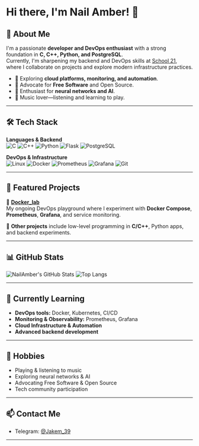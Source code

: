 # Hi there, I'm Nail Amber! 👋

## 🚀 About Me  
I'm a passionate **developer and DevOps enthusiast** with a strong foundation in **C, C++, Python, and PostgreSQL**.  
Currently, I'm sharpening my backend and DevOps skills at [School 21](https://21-school.ru/), where I collaborate on projects and explore modern infrastructure practices.  

- 🌱 Exploring **cloud platforms, monitoring, and automation**.  
- 🐧 Advocate for **Free Software** and Open Source.  
- 🤖 Enthusiast for **neural networks and AI**.  
- 🎵 Music lover—listening and learning to play.


---

## 🛠️ Tech Stack  

**Languages & Backend**  
![C](https://img.shields.io/badge/-C-333?style=flat&logo=c)
![C++](https://img.shields.io/badge/-C++-333?style=flat&logo=c%2B%2B)
![Python](https://img.shields.io/badge/-Python-333?style=flat&logo=python)
![Flask](https://img.shields.io/badge/-Flask-333?style=flat&logo=flask)
![PostgreSQL](https://img.shields.io/badge/-PostgreSQL-333?style=flat&logo=postgresql)


**DevOps & Infrastructure**  
![Linux](https://img.shields.io/badge/-Linux-333?style=flat&logo=linux)
![Docker](https://img.shields.io/badge/-Docker-333?style=flat&logo=docker)
![Prometheus](https://img.shields.io/badge/-Prometheus-333?style=flat&logo=prometheus)
![Grafana](https://img.shields.io/badge/-Grafana-333?style=flat&logo=grafana)
![Git](https://img.shields.io/badge/-Git-333?style=flat&logo=git)

---

## 📂 Featured Projects  

🔹 **[Docker_lab](https://github.com/NailAmber/Docker_lab)**  
My ongoing DevOps playground where I experiment with **Docker Compose**, **Prometheus**, **Grafana**, and service monitoring.  

🔹 **Other projects** include low-level programming in **C/C++**, Python apps, and backend experiments.  

---

## 📊 GitHub Stats  

![NailAmber's GitHub Stats](https://github-readme-stats.vercel.app/api?username=NailAmber&show_icons=true&theme=cobalt)
![Top Langs](https://github-readme-stats.vercel.app/api/top-langs/?username=NailAmber&layout=compact&theme=cobalt)  

---

## 🌱 Currently Learning  

- **DevOps tools:** Docker, Kubernetes, CI/CD  
- **Monitoring & Observability:** Prometheus, Grafana  
- **Cloud Infrastructure & Automation**  
- **Advanced backend development**  

---

## 🎸 Hobbies  

- Playing & listening to music  
- Exploring neural networks & AI  
- Advocating Free Software & Open Source  
- Tech community participation  

---

## 📫 Contact Me  

- Telegram: [@Jakem_39](https://t.me/Jakem_39)  

---

